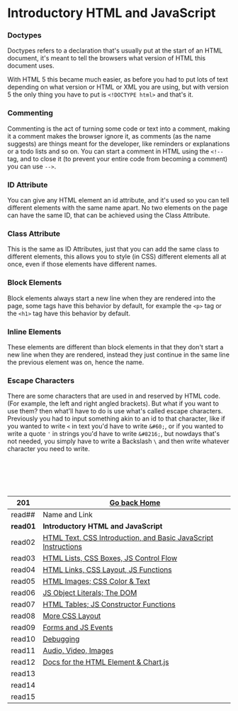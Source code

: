 # Introductory HTML and JavaScript

### Doctypes

Doctypes refers to a declaration that's usually put at the start of an HTML document, it's meant to tell the browsers what version of HTML this document uses.

With HTML 5 this became much easier, as before you had to put lots of text depending on what version or HTML or XML you are using, but with version 5 the only thing you have to put is `<!DOCTYPE html>` and that's it.

### Commenting

Commenting is the act of turning some code or text into a comment, making it a comment makes the browser ignore it, as comments (as the name suggests) are things meant for the developer, like reminders or explanations or a todo lists and so on.
You can start a comment in HTML using the `<!--` tag, and to close it (to prevent your entire code from becoming a comment) you can use `-->`.

### ID Attribute

You can give any HTML element an id attribute, and it's used so you can tell different elements with the same name apart.
No two elements on the page can have the same ID, that can be achieved using the Class Attribute.

### Class Attribute

This is the same as ID Attributes, just that you can add the same class to different elements, this allows you to style (in CSS) different elements all at once, even if those elements have different names.

### Block Elements

Block elements always start a new line when they are rendered into the page, some tags have this behavior by default, for example the `<p>` tag or the `<h1>` tag have this behavior by default.

### Inline Elements

These elements are different than block elements in that they don't start a new line when they are rendered, instead they just continue in the same line the previous element was on, hence the name.

### Escape Characters

There are some characters that are used in and reserved by HTML code. (For example, the left and right angled brackets).
But what if you want to use them? then what'll have to do is use what's called escape characters.
Previously you had to input something akin to an id to that character, like if you wanted to write `<` in text you'd have to write `&#60;`, or if you wanted to write a quote `'` in strings you'd have to write `&#8216;`, but nowdays that's not needed, you simply have to write a Backslash `\` and then write whatever character you need to write. 





<br/><br/> 
<br/><br/>  



|201| [Go back Home](https://suhaib-ersan.github.io/reading-notes/) |
|-|-|
| read## | Name and Link |
| **read01** | **Introductory HTML and JavaScript** |
| read02 | [HTML Text, CSS Introduction, and Basic JavaScript Instructions](https://suhaib-ersan.github.io/reading-notes/201/read02) |
| read03 | [HTML Lists, CSS Boxes, JS Control Flow](https://suhaib-ersan.github.io/reading-notes/201/read03) |
| read04 | [HTML Links, CSS Layout, JS Functions](https://suhaib-ersan.github.io/reading-notes/201/read04) |
| read05 | [HTML Images; CSS Color & Text](https://suhaib-ersan.github.io/reading-notes/201/read05) |
| read06 | [JS Object Literals; The DOM](https://suhaib-ersan.github.io/reading-notes/201/read06) |
| read07 | [HTML Tables; JS Constructor Functions](https://suhaib-ersan.github.io/reading-notes/201/read07) |
| read08 | [More CSS Layout](https://suhaib-ersan.github.io/reading-notes/201/read08) |
| read09 | [Forms and JS Events](https://suhaib-ersan.github.io/reading-notes/201/read09) |
| read10 | [Debugging](https://suhaib-ersan.github.io/reading-notes/201/read10) |
| read11 | [Audio, Video, Images](https://suhaib-ersan.github.io/reading-notes/201/read11) |
| read12 | [Docs for the HTML <canvas> Element & Chart.js](https://suhaib-ersan.github.io/reading-notes/201/read12) |
| read13 | [](https://suhaib-ersan.github.io/reading-notes/201/read13) |
| read14 | [](https://suhaib-ersan.github.io/reading-notes/201/read14) |
| read15 | [](https://suhaib-ersan.github.io/reading-notes/201/read15) |